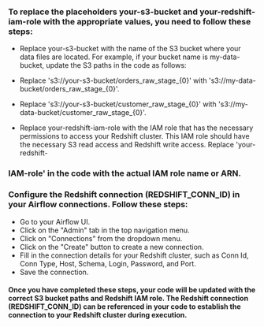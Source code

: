 ### To replace the placeholders your-s3-bucket and your-redshift-iam-role with the appropriate values, you need to follow these steps:

* Replace your-s3-bucket with the name of the S3 bucket where your data files are located. For example, if your bucket name is my-data-bucket, update the S3 paths in the code as follows:

* Replace 's3://your-s3-bucket/orders_raw_stage_{0}' with 's3://my-data-bucket/orders_raw_stage_{0}'.
* Replace 's3://your-s3-bucket/customer_raw_stage_{0}' with 's3://my-data-bucket/customer_raw_stage_{0}'.
* Replace your-redshift-iam-role with the IAM role that has the necessary permissions to access your Redshift cluster. This IAM role should have the necessary S3 read access and Redshift write access. Replace 'your-redshift-

### IAM-role' in the code with the actual IAM role name or ARN.

### Configure the Redshift connection (REDSHIFT_CONN_ID) in your Airflow connections. Follow these steps:

* Go to your Airflow UI.
* Click on the "Admin" tab in the top navigation menu.
* Click on "Connections" from the dropdown menu.
* Click on the "Create" button to create a new connection.
* Fill in the connection details for your Redshift cluster, such as Conn Id, Conn Type, Host, Schema, Login, Password, and Port.
* Save the connection.

#### Once you have completed these steps, your code will be updated with the correct S3 bucket paths and Redshift IAM role. The Redshift connection (REDSHIFT_CONN_ID) can be referenced in your code to establish the connection to your Redshift cluster during execution.
